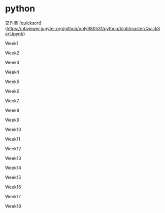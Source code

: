 # python

交作業
[quicksort]
(https://nbviewer.jupyter.org/github/only980531/python/blob/master/QuickSort.ipynb)

Week1

Week2

Week3

Week4

Week5

Week6

Week7

Week8

Week9

Week10

Week11

Week12

Week13

Week14

Week15

Week16

Week17

Week18
